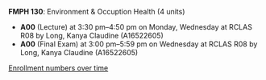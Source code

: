 **FMPH 130**: Environment & Occuption Health (4 units)

- **A00** (Lecture) at 3:30 pm–4:50 pm on Monday, Wednesday at RCLAS R08 by Long, Kanya Claudine (A16522605)
- **A00** (Final Exam) at 3:00 pm–5:59 pm on Wednesday at RCLAS R08 by Long, Kanya Claudine (A16522605)

[Enrollment numbers over time](./FMPH130.tsv)
